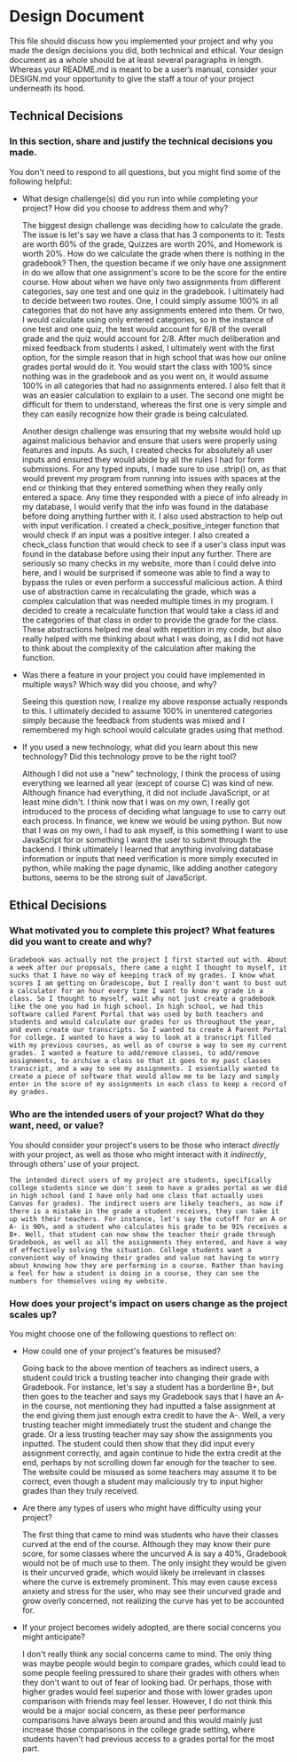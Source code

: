 # Design Document
This file should discuss how you implemented your project and why you made the design decisions you did, both technical and ethical. Your design document as a whole should be at least several paragraphs in length. Whereas your README.md is meant to be a user’s manual, consider your DESIGN.md your opportunity to give the staff a tour of your project underneath its hood.

## Technical Decisions
### In this section, share and justify the technical decisions you made.
You don't need to respond to all questions, but you might find some of the following helpful:
* What design challenge(s) did you run into while completing your project? How did you choose to address them and why?

    The biggest design challenge was deciding how to calculate the grade. The issue is let's say we have a class that has 3 components to it: Tests are worth 60% of the grade, Quizzes are worth 20%, and Homework is worth 20%. How do we calculate the grade when there is nothing in the gradebook? Then, the question became if we only have one assignment in do we allow that one assignment's score to be the score for the entire course. How about when we have only two assignments from different categories, say one test and one quiz in the gradebook. I ultimately had to decide between two routes. One, I could simply assume 100% in all categories that do not have any assignments entered into them. Or two, I would calculate using only entered categories, so in the instance of one test and one quiz, the test would account for 6/8 of the overall grade and the quiz would account for 2/8. After much deliberation and mixed feedback from students I asked, I ultimately went with the first option, for the simple reason that in high school that was how our online grades portal would do it. You would start the class with 100% since nothing was in the gradebook and as you went on, it would assume 100% in all categories that had no assignments entered. I also felt that it was an easier calculation to explain to a user. The second one might be difficult for them to understand, whereas the first one is very simple and they can easily recognize how their grade is being calculated.

    Another design challenge was ensuring that my website would hold up against malicious behavior and ensure that users were properly using features and inputs. As such, I created checks for absolutely all user inputs and ensured they would abide by all the rules I had for form submissions. For any typed inputs, I made sure to use .strip() on, as that would prevent my program from running into issues with spaces at the end or thinking that they entered something when they really only entered a space. Any time they responded with a piece of info already in my database, I would verify that the info was found in the database before doing anything further with it. I also used abstraction to help out with input verification. I created a check_positive_integer function that would check if an input was a positive integer. I also created a check_class function that would check to see if a user's class input was found in the database before using their input any further. There are seriously so many checks in my website, more than I could delve into here, and I would be surprised if someone was able to find a way to bypass the rules or even perform a successful malicious action. A third use of abstraction came in recalculating the grade, which was a complex calculation that was needed multiple times in my program. I decided to create a recalculate function that would take a class id and the categories of that class in order to provide the grade for the class. These abstractions helped me deal with repetition in my code, but also really helped with me thinking about what I was doing, as I did not have to think about the complexity of the calculation after making the function.

* Was there a feature in your project you could have implemented in multiple ways? Which way did you choose, and why?

    Seeing this question now, I realize my above response actually responds to this. I ultimately decided to assume 100% in unentered categories simply because the feedback from students was mixed and I remembered my high school would calculate grades using that method.

* If you used a new technology, what did you learn about this new technology? Did this technology prove to be the right tool?

    Although I did not use a "new" technology, I think the process of using everything we learned all year (except of course C) was kind of new. Although finance had everything, it did not include JavaScript, or at least mine didn't. I think now that I was on my own, I really got introduced to the process of deciding what language to use to carry out each process. In finance, we knew we would be using python. But now that I was on my own, I had to ask myself, is this something I want to use JavaScript for or something I want the user to submit through the backend. I think ultimately I learned that anything involving database information or inputs that need verification is more simply executed in python, while making the page dynamic, like adding another category buttons, seems to be the strong suit of JavaScript.

## Ethical Decisions
### What motivated you to complete this project? What features did you want to create and why?

    Gradebook was actually not the project I first started out with. About a week after our proposals, there came a night I thought to myself, it sucks that I have no way of keeping track of my grades. I know what scores I am getting on Gradescope, but I really don't want to bust out a calculator for an hour every time I want to know my grade in a class. So I thought to myself, wait why not just create a gradebook like the one you had in high school. In high school, we had this software called Parent Portal that was used by both teachers and students and would calculate our grades for us throughout the year, and even create our transcripts. So I wanted to create A Parent Portal for college. I wanted to have a way to look at a transcript filled with my previous courses, as well as of course a way to see my current grades. I wanted a feature to add/remove classes, to add/remove assignments, to archive a class so that it goes to my past classes transcript, and a way to see my assignments. I essentially wanted to create a piece of software that would allow me to be lazy and simply enter in the score of my assignments in each class to keep a record of my grades.

### Who are the intended users of your project? What do they want, need, or value?
You should consider your project's users to be those who interact _directly_ with your project, as well as those who might interact with it _indirectly_, through others' use of your project.

    The intended direct users of my project are students, specifically college students since we don't seem to have a grades portal as we did in high school (and I have only had one class that actually uses Canvas for grades). The indirect users are likely teachers, as now if there is a mistake in the grade a student receives, they can take it up with their teachers. For instance, let's say the cutoff for an A or A- is 90%, and a student who calculates his grade to be 91% receives a B+. Well, that student can now show the teacher their grade through Gradebook, as well as all the assignments they entered, and have a way of effectively solving the situation. College students want a convenient way of knowing their grades and value not having to worry about knowing how they are performing in a course. Rather than having a feel for how a student is doing in a course, they can see the numbers for themselves using my website.

### How does your project's impact on users change as the project scales up?
You might choose one of the following questions to reflect on:
* How could one of your project's features be misused?

    Going back to the above mention of teachers as indirect users, a student could trick a trusting teacher into changing their grade with Gradebook. For instance, let's say a student has a borderline B+, but then goes to the teacher and says my Gradebook says that I have an A- in the course, not mentioning they had inputted a false assignment at the end giving them just enough extra credit to have the A-. Well, a very trusting teacher might immediately trust the student and change the grade. Or a less trusting teacher may say show the assignments you inputted. The student could then show that they did input every assignment correctly, and again continue to hide the extra credit at the end, perhaps by not scrolling down far enough for the teacher to see. The website could be misused as some teachers may assume it to be correct, even though a student may maliciously try to input higher grades than they truly received.

* Are there any types of users who might have difficulty using your project?

    The first thing that came to mind was students who have their classes curved at the end of the course. Although they may know their pure score, for some classes where the uncurved A is say a 40%, Gradebook would not be of much use to them. The only insight they would be given is their uncurved grade, which would likely be irrelevant in classes where the curve is extremely prominent. This may even cause excess anxiety and stress for the user, who may see their uncurved grade and grow overly concerned, not realizing the curve has yet to be accounted for.

* If your project becomes widely adopted, are there social concerns you might anticipate?

    I don't really think any social concerns came to mind. The only thing was maybe people would begin to compare grades, which could lead to some people feeling pressured to share their grades with others when they don't want to out of fear of looking bad. Or perhaps, those with higher grades would feel superior and those with lower grades upon comparison with friends may feel lesser. However, I do not think this would be a major social concern, as these peer performance comparisons have always been around and this would mainly just increase those comparisons in the college grade setting, where students haven't had previous access to a grades portal for the most part.
